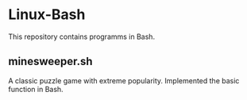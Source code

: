 # Linux-Bash
This repository contains programms in Bash.

## minesweeper.sh

A classic puzzle game with extreme popularity.
Implemented the basic function in Bash.
